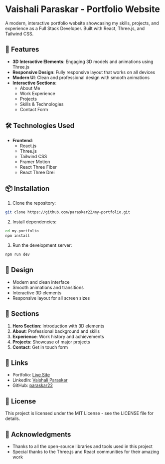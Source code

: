 # Vaishali Paraskar - Portfolio Website

A modern, interactive portfolio website showcasing my skills, projects, and experience as a Full Stack Developer. Built with React, Three.js, and Tailwind CSS.

## 🚀 Features

- **3D Interactive Elements**: Engaging 3D models and animations using Three.js
- **Responsive Design**: Fully responsive layout that works on all devices
- **Modern UI**: Clean and professional design with smooth animations
- **Interactive Sections**:
  - About Me
  - Work Experience
  - Projects
  - Skills & Technologies
  - Contact Form

## 🛠️ Technologies Used

- **Frontend**:
  - React.js
  - Three.js
  - Tailwind CSS
  - Framer Motion
  - React Three Fiber
  - React Three Drei

## 📦 Installation

1. Clone the repository:
```bash
git clone https://github.com/paraskar22/my-portfolio.git
```

2. Install dependencies:
```bash
cd my-portfolio
npm install
```

3. Run the development server:
```bash
npm run dev
```

## 🎨 Design

- Modern and clean interface
- Smooth animations and transitions
- Interactive 3D elements
- Responsive layout for all screen sizes

## 📱 Sections

1. **Hero Section**: Introduction with 3D elements
2. **About**: Professional background and skills
3. **Experience**: Work history and achievements
4. **Projects**: Showcase of major projects
5. **Contact**: Get in touch form

## 🔗 Links

- Portfolio: [Live Site](https://your-portfolio-url.com)
- LinkedIn: [Vaishali Paraskar](https://www.linkedin.com/in/vaishali-paraskar-23b2691a7/)
- GitHub: [paraskar22](https://github.com/paraskar22)

## 📝 License

This project is licensed under the MIT License - see the LICENSE file for details.

## 🙏 Acknowledgments

- Thanks to all the open-source libraries and tools used in this project
- Special thanks to the Three.js and React communities for their amazing work 
